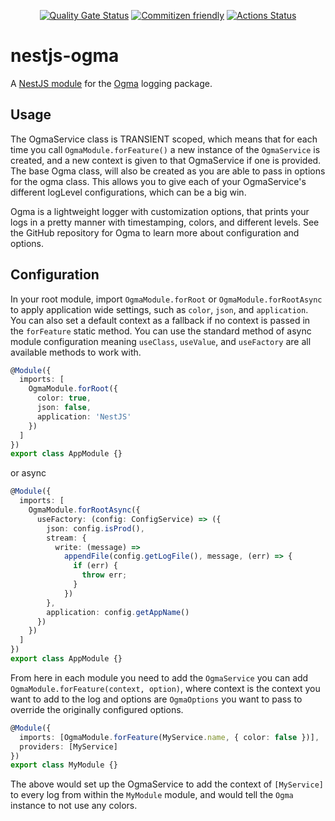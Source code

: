 <div align="center">

[![Quality Gate Status](https://sonarcloud.io/api/project_badges/measure?project=jmcdo29_nestjs-ogma&metric=alert_status)](https://sonarcloud.io/dashboard?id=jmcdo29_ogma) [![Commitizen friendly](https://img.shields.io/badge/commitizen-friendly-brightgreen.svg)](http://commitizen.github.io/cz-cli/) [![Actions Status](https://github.com/jmcdo29/nestjs-ogma/workflows/CI/badge.svg)](https://github.com/jmcdo29/nestjs-ogma/workflows/CI/badge.svg)

</div>

# nestjs-ogma

A [NestJS module](https://docs.nestjs.com) for the [Ogma](https://github.com/jmcdo29/ogma) logging package.

## Usage

The OgmaService class is TRANSIENT scoped, which means that for each time you call `OgmaModule.forFeature()` a new instance of the `OgmaService` is created, and a new context is given to that OgmaService if one is provided. The base Ogma class, will also be created as you are able to pass in options for the ogma class. This allows you to give each of your OgmaService's different logLevel configurations, which can be a big win.

Ogma is a lightweight logger with customization options, that prints your logs in a pretty manner with timestamping, colors, and different levels. See the GitHub repository for Ogma to learn more about configuration and options.

## Configuration

In your root module, import `OgmaModule.forRoot` or `OgmaModule.forRootAsync` to apply application wide settings, such as `color`, `json`, and `application`. You can also set a default context as a fallback if no context is passed in the `forFeature` static method. You can use the standard method of async module configuration meaning `useClass`, `useValue`, and `useFactory` are all available methods to work with.

```ts
@Module({
  imports: [
    OgmaModule.forRoot({
      color: true,
      json: false,
      application: 'NestJS'
    })
  ]
})
export class AppModule {}
```

or async

```ts
@Module({
  imports: [
    OgmaModule.forRootAsync({
      useFactory: (config: ConfigService) => ({
        json: config.isProd(),
        stream: {
          write: (message) =>
            appendFile(config.getLogFile(), message, (err) => {
              if (err) {
                throw err;
              }
            })
        },
        application: config.getAppName()
      })
    })
  ]
})
export class AppModule {}
```

From here in each module you need to add the `OgmaService` you can add `OgmaModule.forFeature(context, option)`, where context is the context you want to add to the log and options are `OgmaOptions` you want to pass to override the originally configured options.

```ts
@Module({
  imports: [OgmaModule.forFeature(MyService.name, { color: false })],
  providers: [MyService]
})
export class MyModule {}
```

The above would set up the OgmaService to add the context of `[MyService]` to every log from within the `MyModule` module, and would tell the `Ogma` instance to not use any colors.

